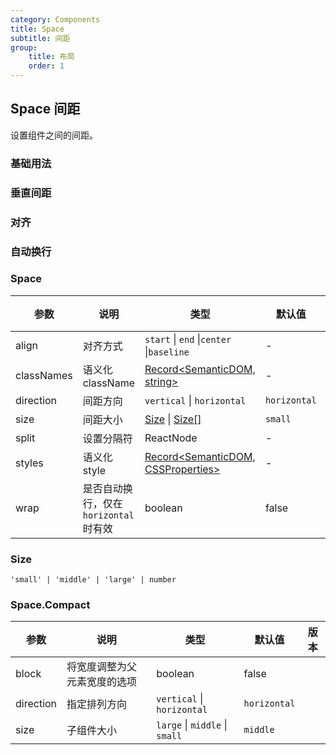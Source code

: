 ```yaml
---
category: Components
title: Space
subtitle: 间距
group:
    title: 布局
    order: 1
---
```


## Space 间距

设置组件之间的间距。

### 基础用法

<code src="./index.tsx"></code>

### 垂直间距

<code src="./vertical.tsx"></code>

### 对齐

<code src="./align.tsx"></code>

### 自动换行

<code src="./wrap.tsx"></code>

### Space

| 参数       | 说明                                   | 类型                                                | 默认值       | 版本 |
| ---------- | -------------------------------------- | --------------------------------------------------- | ------------ | ---- |
| align      | 对齐方式                               | `start` \| `end` \|`center` \|`baseline`            | -            |      |
| classNames | 语义化 className                       | [Record<SemanticDOM, string>](#semantic-dom)        | -            |      |
| direction  | 间距方向                               | `vertical` \| `horizontal`                          | `horizontal` |      |
| size       | 间距大小                               | [Size](#size) \| [Size\[\]](#size)                  | `small`      |      |
| split      | 设置分隔符                             | ReactNode                                           | -            |      |
| styles     | 语义化 style                           | [Record<SemanticDOM, CSSProperties>](#semantic-dom) | -            |      |
| wrap       | 是否自动换行，仅在 `horizontal` 时有效 | boolean                                             | false        |      |

### Size

`'small' | 'middle' | 'large' | number`

### Space.Compact

| 参数      | 说明                         | 类型                           | 默认值       | 版本 |
| --------- | ---------------------------- | ------------------------------ | ------------ | ---- |
| block     | 将宽度调整为父元素宽度的选项 | boolean                        | false        |      |
| direction | 指定排列方向                 | `vertical` \| `horizontal`     | `horizontal` |      |
| size      | 子组件大小                   | `large` \| `middle` \| `small` | `middle`     |      |
